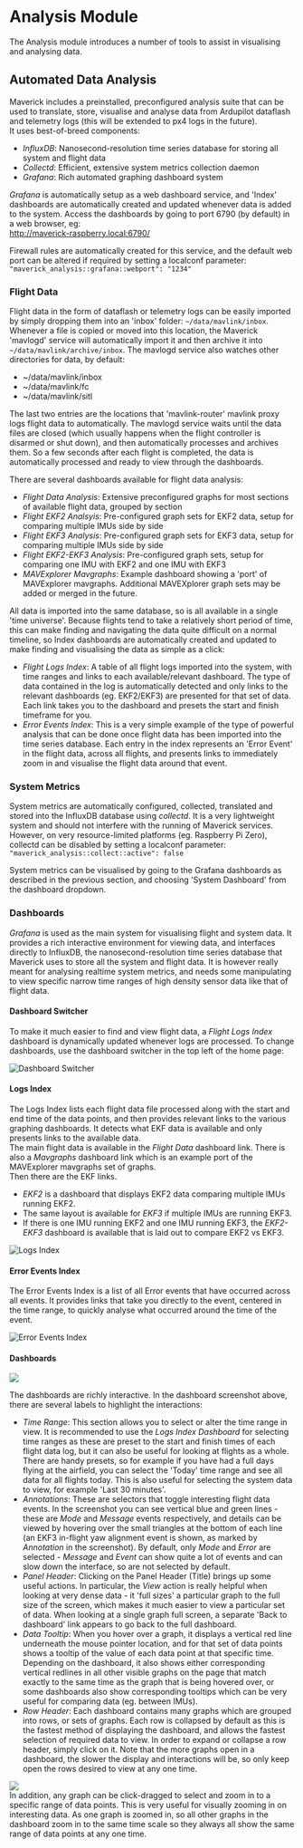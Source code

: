 # Analysis Module

The Analysis module introduces a number of tools to assist in visualising and analysing data.  

## Automated Data Analysis
Maverick includes a preinstalled, preconfigured analysis suite that can be used to translate, store, visualise and analyse data from Ardupilot dataflash and telemetry logs (this will be extended to px4 logs in the future).  
It uses best-of-breed components:  
 - *InfluxDB*: Nanosecond-resolution time series database for storing all system and flight data
 - *Collectd*: Efficient, extensive system metrics collection daemon
 - *Grafana*: Rich automated graphing dashboard system

*Grafana* is automatically setup as a web dashboard service, and 'Index' dashboards are automatically created and updated whenever data is added to the system.  Access the dashboards by going to port 6790 (by default) in a web browser, eg:  
http://maverick-raspberry.local:6790/

Firewall rules are automatically created for this service, and the default web port can be altered if required by setting a localconf parameter:  
`"maverick_analysis::grafana::webport": "1234"`

### Flight Data
Flight data in the form of dataflash or telemetry logs can be easily imported by simply dropping them into an 'inbox' folder: `~/data/mavlink/inbox`.  Whenever a file is copied or moved into this location, the Maverick 'mavlogd' service will automatically import it and then archive it into `~/data/mavlink/archive/inbox`.  The mavlogd service also watches other directories for data, by default:  
 - ~/data/mavlink/inbox
 - ~/data/mavlink/fc
 - ~/data/mavlink/sitl

The last two entries are the locations that 'mavlink-router' mavlink proxy logs flight data to automatically.  The mavlogd service waits until the data files are closed (which usually happens when the flight controller is disarmed or shut down), and then automatically processes and archives them.  So a few seconds after each flight is completed, the data is automatically processed and ready to view through the dashboards.

There are several dashboards available for flight data analysis:  
 - *Flight Data Analysis*: Extensive preconfigured graphs for most sections of available flight data, grouped by section
 - *Flight EKF2 Analsyis*: Pre-configured graph sets for EKF2 data, setup for comparing multiple IMUs side by side
 - *Flight EKF3 Analysis*: Pre-configured graph sets for EKF3 data, setup for comparing multiple IMUs side by side
 - *Flight EKF2-EKF3 Analysis*: Pre-configured graph sets, setup for comparing one IMU with EKF2 and one IMU with EKF3
 - *MAVExplorer Mavgraphs*: Example dashboard showing a 'port' of MAVExplorer mavgraphs.  Additional MAVEXplorer graph sets may be added or merged in the future.

All data is imported into the same database, so is all available in a single 'time universe'.  Because flights tend to take a relatively short period of time, this can make finding and navigating the data quite difficult on a normal timeline, so Index dashboards are automatically created and updated to make finding and visualising the data as simple as a click:  
 - *Flight Logs Index*: A table of all flight logs imported into the system, with time ranges and links to each available/relevant dashboard.  The type of data contained in the log is automatically detected and only links to the relevant dashboards (eg. EKF2/EKF3) are presented for that set of data.  Each link takes you to the dashboard and presets the start and finish timeframe for you.
 - *Error Events Index*: This is a very simple example of the type of powerful analysis that can be done once flight data has been imported into the time series database.  Each entry in the index represents an 'Error Event' in the flight data, across all flights, and presents links to immediately zoom in and visualise the flight data around that event.

### System Metrics
System metrics are automatically configured, collected, translated and stored into the InfluxDB database using *collectd*.  It is a very lightweight system and should not interfere with the running of Maverick services.  However, on very resource-limited platforms (eg. Raspberry Pi Zero), collectd can be disabled by setting a localconf parameter:  
`"maverick_analysis::collect::active": false`

System metrics can be visualised by going to the Grafana dashboards as described in the previous section, and choosing 'System Dashboard' from the dashboard dropdown.

### Dashboards
*Grafana* is used as the main system for visualising flight and system data.  It provides a rich interactive environment for viewing data, and interfaces directly to InfluxDB, the nanosecond-resolution time series database that Maverick uses to store all the system and flight data.  It is however really meant for analysing realtime system metrics, and needs some manipulating to view specific narrow time ranges of high density sensor data like that of flight data.  

#### Dashboard Switcher
To make it much easier to find and view flight data, a *Flight Logs Index* dashboard is dynamically updated whenever logs are processed.  To change dashboards, use the dashboard switcher in the top left of the home page:

![Dashboard Switcher](/media/analysis/dashboard-switcher.jpg)  

#### Logs Index
The Logs Index lists each flight data file processed along with the start and end time of the data points, and then provides relevant links to the various graphing dashboards.  It detects what EKF data is available and only presents links to the available data.  
The main flight data is available in the *Flight Data* dashboard link.  There is also a *Mavgraphs* dashboard link which is an example port of the MAVExplorer mavgraphs set of graphs.  
Then there are the EKF links.  
 - *EKF2* is a dashboard that displays EKF2 data comparing multiple IMUs running EKF2.  
 - The same layout is available for *EKF3* if multiple IMUs are running EKF3.
 - If there is one IMU running EKF2 and one IMU running EKF3, the *EKF2-EKF3* dashboard is available that is laid out to compare EKF2 vs EKF3.

![Logs Index](/media/analysis/logs-index.jpg)  

#### Error Events Index
The Error Events Index is a list of all Error events that have occurred across all events.  It provides links that take you directly to the event, centered in the time range, to quickly analyse what occurred around the time of the event.

![Error Events Index](/media/analysis/error-index.jpg)  

#### Dashboards
<a href="media/analysis/flightdata-dashboard.jpg" target=_dashboard_><img src="media/analysis/flightdata-dashboard.jpg"></a>

The dashboards are richly interactive.  In the dashboard screenshot above, there are several labels to highlight the interactions:  
 - *Time Range*: This section allows you to select or alter the time range in view.  It is recommended to use the *Logs Index Dashboard* for selecting time ranges as these are preset to the start and finish times of each flight data log, but it can also be useful for looking at flights as a whole.  There are handy presets, so for example if you have had a full days flying at the airfield, you can select the 'Today' time range and see all data for all flights today.  This is also useful for selecting the system data to view, for example 'Last 30 minutes'.
 - *Annotations*: These are selectors that toggle interesting flight data events.  In the screenshot you can see vertical blue and green lines - these are *Mode* and *Message* events respectively, and details can be viewed by hovering over the small triangles at the bottom of each line (an EKF3 in-flight yaw alignment event is shown, as marked by *Annotation* in the screenshot).  By default, only *Mode* and *Error* are selected - *Message* and *Event* can show quite a lot of events and can slow down the interface, so are not selected by default.
 - *Panel Header*: Clicking on the Panel Header (Title) brings up some useful actions.  In particular, the *View* action is really helpful when looking at very dense data - it 'full sizes' a particular graph to the full size of the screen, which makes it much easier to view a particular set of data.  When looking at a single graph full screen, a separate 'Back to dashboard' link appears to go back to the full dashboard.
 - *Data Tooltip*: When you hover over a graph, it displays a vertical red line underneath the mouse pointer location, and for that set of data points shows a tooltip of the value of each data point at that specific time.  Depending on the dashboard, it also shows either corresponding vertical redlines in all other visible graphs on the page that match exactly to the same time as the graph that is being hovered over, or some dashboards also show corresponding tooltips which can be very useful for comparing data (eg. between IMUs).
 - *Row Header*: Each dashboard contains many graphs which are grouped into rows, or sets of graphs.  Each row is collapsed by default as this is the fastest method of displaying the dashboard, and allows the fastest selection of required data to view.  In order to expand or collapse a row header, simply click on it.  Note that the more graphs open in a dashboard, the slower the display and interactions will be, so only keep open the rows desired to view at any one time.

<a href="media/analysis/dashboard-zoomin.jpg" target=_dashboard_><img src="media/analysis/dashboard-zoomin.jpg"></a>  
In addition, any graph can be click-dragged to select and zoom in to a specific range of data points.  This is very useful for visually zooming in on interesting data.  As one graph is zoomed in, so all other graphs in the dashboard zoom in to the same time scale so they always all show the same range of data points at any one time.
